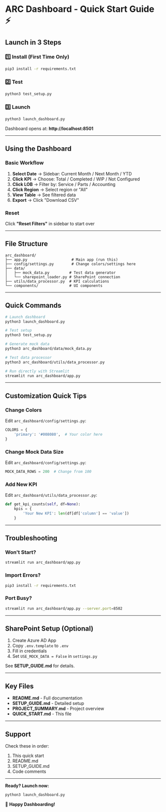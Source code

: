 # ARC Dashboard - Quick Start Guide ⚡

## Launch in 3 Steps

### 1️⃣ Install (First Time Only)
```bash
pip3 install -r requirements.txt
```

### 2️⃣ Test
```bash
python3 test_setup.py
```

### 3️⃣ Launch
```bash
python3 launch_dashboard.py
```

Dashboard opens at: **http://localhost:8501**

---

## Using the Dashboard

### Basic Workflow
1. **Select Date** → Sidebar: Current Month / Next Month / YTD
2. **Click KPI** → Choose: Total / Completed / WIP / Not Configured
3. **Click LOB** → Filter by: Service / Parts / Accounting
4. **Click Region** → Select region or "All"
5. **View Table** → See filtered data
6. **Export** → Click "Download CSV"

### Reset
Click **"Reset Filters"** in sidebar to start over

---

## File Structure

```
arc_dashboard/
├── app.py                    # Main app (run this)
├── config/settings.py        # Change colors/settings here
├── data/
│   ├── mock_data.py         # Test data generator
│   └── sharepoint_loader.py # SharePoint connection
├── utils/data_processor.py  # KPI calculations
└── components/              # UI components
```

---

## Quick Commands

```bash
# Launch dashboard
python3 launch_dashboard.py

# Test setup
python3 test_setup.py

# Generate mock data
python3 arc_dashboard/data/mock_data.py

# Test data processor
python3 arc_dashboard/utils/data_processor.py

# Run directly with Streamlit
streamlit run arc_dashboard/app.py
```

---

## Customization Quick Tips

### Change Colors
Edit `arc_dashboard/config/settings.py`:
```python
COLORS = {
    'primary': '#008080',  # Your color here
}
```

### Change Mock Data Size
Edit `arc_dashboard/config/settings.py`:
```python
MOCK_DATA_ROWS = 200  # Change from 100
```

### Add New KPI
Edit `arc_dashboard/utils/data_processor.py`:
```python
def get_kpi_counts(self, df=None):
    kpis = {
        'Your New KPI': len(df[df['column'] == 'value'])
    }
```

---

## Troubleshooting

### Won't Start?
```bash
streamlit run arc_dashboard/app.py
```

### Import Errors?
```bash
pip3 install -r requirements.txt
```

### Port Busy?
```bash
streamlit run arc_dashboard/app.py --server.port=8502
```

---

## SharePoint Setup (Optional)

1. Create Azure AD App
2. Copy `.env.template` to `.env`
3. Fill in credentials
4. Set `USE_MOCK_DATA = False` in `settings.py`

See **SETUP_GUIDE.md** for details.

---

## Key Files

- **README.md** - Full documentation
- **SETUP_GUIDE.md** - Detailed setup
- **PROJECT_SUMMARY.md** - Project overview
- **QUICK_START.md** - This file

---

## Support

Check these in order:
1. This quick start
2. README.md
3. SETUP_GUIDE.md
4. Code comments

---

**Ready? Launch now:**
```bash
python3 launch_dashboard.py
```

🚀 **Happy Dashboarding!**


